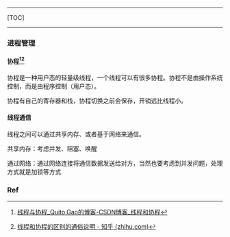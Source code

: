 ----

[TOC]

----

### 进程管理

#### 协程[^1][^2]

协程是一种用户态的轻量级线程，一个线程可以有很多协程。协程不是由操作系统控制，而是由程序控制（用户态）。

协程有自己的寄存器和栈，协程切换之前会保存，开销远比线程小。



#### 线程通信

线程之间可以通过共享内存、或者基于网络来通信。

共享内存：考虑并发、阻塞、唤醒

通过网络：通过⽹络连接将通信数据发送给对⽅，当然也要考虑到并发问题，处理⽅式就是加锁等⽅式



### Ref

[^1]:[线程与协程_Quito.Gao的博客-CSDN博客_线程和协程](https://blog.csdn.net/qq_41674943/article/details/122185722)

[^2]:[线程和协程的区别的通俗说明 - 知乎 (zhihu.com)](https://zhuanlan.zhihu.com/p/169426477)